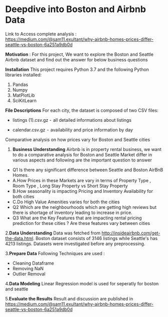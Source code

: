 # Deepdive into Boston and Airbnb Data

Link to Access complete analysis : https://medium.com/@sam11.exultant/why-airbnb-homes-prices-differ-seattle-vs-boston-6a251a9db0d

**Motivation** : For this project, We want to explore the Boston and Seattle Airbnb dataset and find out the answer for below business questions

**Installation**
This project requires Python 3.7 and the following Python libraries installed:
1. Pandas
2. Numpy
3. MatPlotLib
4. SciKitLearn

**File Descriptions**
For each city, the dataset is composed of two CSV files:

- listings (1).csv.gz -  all detailed informations about listings

- calendar.csv.gz  -  availability and price information by day


Comparative analysis on how prices vary for Boston and Seattle cities

1. **Business Understanding** Airbnb is in property rental business, we want to do a comparative analysis for Boston and Seattle Market differ in various aspects and following are the important question to answer
- Q1 Is there any significant difference between Seattle and Boston AirBnB Homes.
-    A.How Prices in these Markets are vary in terms of Property Type , Room Type , Long Stay Property vs Short Stay Property
-    B.How seasonality is impacting Pricing and Inventory Availability for both cities
-    C.Do High Value Amenities varies for both the cities
- Q2 Which are the neighbourhoods which are getting high reviews but there is shortage of inventory leading to increase in price.
- Q3 What are the Key Features that are impacting rental pricing prediction for these cities ? Are these features vary between cities

2.**Data Understanding**  Data was fetched from http://insideairbnb.com/get-the-data.html. Boston dataset consists of 3146 listings while Seattle's has 4213 listings. Datasets were investigated before any preprocessing.

3.**Prepare Data** Following Techniques are used :

- Cleaning Dataframe
- Removing NaN
- Outlier Removal

4.**Data Modeling** Linear Regression model is used for seperatly for boston and seattle

5.**Evaluate the Results** Result and discussion are published in https://medium.com/@sam11.exultant/why-airbnb-homes-prices-differ-seattle-vs-boston-6a251a9db0d
